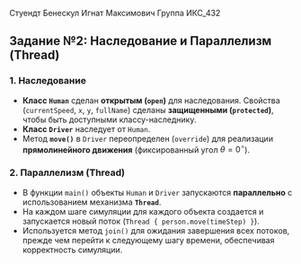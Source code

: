 Стуендт Бенескул Игнат Максимович
Группа ИКС_432
## Задание №2: Наследование и Параллелизм (Thread)

### 1. Наследование

* **Класс `Human`** сделан **открытым (`open`)** для наследования. Свойства (`currentSpeed`, `x`, `y`, `fullName`) сделаны **защищенными (`protected`)**, чтобы быть доступными классу-наследнику.
* **Класс `Driver`** наследует от `Human`.
* Метод **`move()`** в `Driver` переопределен (`override`) для реализации **прямолинейного движения** (фиксированный угол $\theta = 0^{\circ}$).

### 2. Параллелизм (Thread)

* В функции `main()` объекты `Human` и `Driver` запускаются **параллельно** с использованием механизма **`Thread`**.
* На каждом шаге симуляции для каждого объекта создается и запускается новый поток (`Thread { person.move(timeStep) }`).
* Используется метод `join()` для ожидания завершения всех потоков, прежде чем перейти к следующему шагу времени, обеспечивая корректность симуляции.
